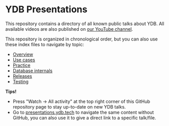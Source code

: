 # YDB Presentations

This repository contains a directory of all known public talks about YDB. All available videos are also published on [our YouTube channel](https://www.youtube.com/c/YDBPlatform).

This repository is organized in chronological order, but you can also use these index files to navigate by topic:

* [Overview](overview.md)
* [Use cases](use_cases.md)
* [Practice](practice.md)
* [Database internals](database_internals.md)
* [Releases](releases.md)
* [Testing](testing.md)

**Tips!**

* Press "Watch -> All activity" at the top right corner of this GitHub repository page to stay up-to-date on new YDB talks.
* Go to [presentations.ydb.tech](https://presentations.ydb.tech) to navigate the same content without GitHub, you can also use it to give a direct link to a specific talk/file.

